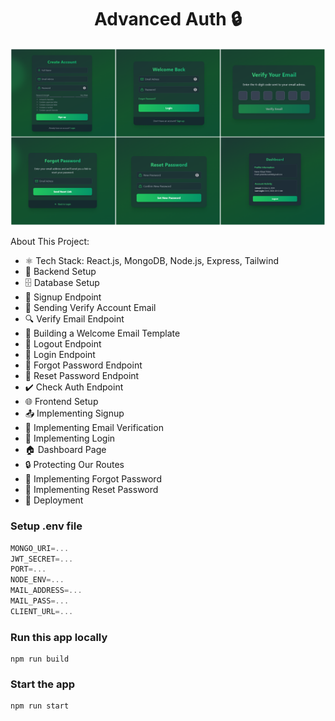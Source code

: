 
<h1 align="center">Advanced Auth 🔒 </h1>

![Demo App](frontend/public/project-photo.png)

About This Project:
-   ⚛️ Tech Stack: React.js, MongoDB, Node.js, Express, Tailwind
-   🔧 Backend Setup
-   🗄️ Database Setup
-   🔐 Signup Endpoint
-   📧 Sending Verify Account Email
-   🔍 Verify Email Endpoint
-   📄 Building a Welcome Email Template
-   🚪 Logout Endpoint
-   🔑 Login Endpoint
-   🔄 Forgot Password Endpoint
-   🔁 Reset Password Endpoint
-   ✔️ Check Auth Endpoint
-   🌐 Frontend Setup
-   📤 Implementing Signup
-   📧 Implementing Email Verification
-   🔑 Implementing Login
-   🏠 Dashboard Page
-   🔒 Protecting Our Routes
-   🔄 Implementing Forgot Password
-   🔁 Implementing Reset Password
-   🚀 Deployment

### Setup .env file

```js
MONGO_URI=...
JWT_SECRET=...
PORT=...
NODE_ENV=...
MAIL_ADDRESS=...
MAIL_PASS=...
CLIENT_URL=...
```

### Run this app locally

```shell
npm run build
```

### Start the app

```shell
npm run start
```
